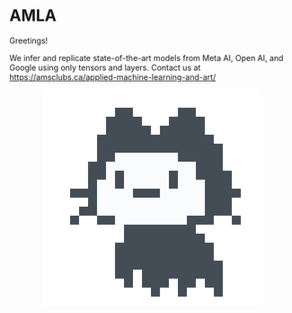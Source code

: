 # AMLA

Greetings!

We infer and replicate state-of-the-art models from Meta AI, Open AI, and Google using only tensors and layers. Contact us at https://amsclubs.ca/applied-machine-learning-and-art/

<p align = "center"> 
  <img src = "loadingit.gif">
</p>

